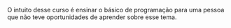 O intuito desse curso é ensinar o básico de programação para uma pessoa que não teve oportunidades de aprender sobre esse tema.